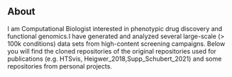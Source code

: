 ## About
I am Computational Biologist interested in phenotypic drug discovery and functional genomics.I have generated and analyzed several large-scale (> 100k conditions) data sets from high-content screening campaigns. Below you will find the cloned repositories of the original repositories used for publications (e.g. HTSvis, Heigwer_2018,Supp_Schubert_2021) and some repositories from personal projects. 

<!--
**cscheeder/cscheeder** is a ✨ _special_ ✨ repository because its `README.md` (this file) appears on your GitHub profile.

Here are some ideas to get you started:

- 🔭 I’m currently working on ...
- 🌱 I’m currently learning ...
- 👯 I’m looking to collaborate on ...
- 🤔 I’m looking for help with ...
- 💬 Ask me about ...
- 📫 How to reach me: ...
- 😄 Pronouns: ...
- ⚡ Fun fact: ...
-->
